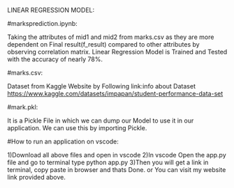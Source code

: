 LINEAR REGRESSION MODEL:

#marksprediction.ipynb:

Taking the attributes of mid1 and mid2 from marks.csv as they are more dependent on Final result(f_result) compared to other attributes by observing correlation matrix.
Linear Regression Model is Trained and Tested with the accuracy of nearly 78%.

#marks.csv:

Dataset from  Kaggle Website by Following link:info about Dataset
https://www.kaggle.com/datasets/impapan/student-performance-data-set

#mark.pkl:

It is a Pickle File in which we can dump our Model to use it in our application.
We can use this by importing Pickle.

#How to run an application on vscode:

1)Download all above files and open in vscode
2)In vscode Open the app.py file and go to terminal type python app.py
3)Then you will get a link in terminal, copy paste in browser and thats Done.
or
You can visit my website link provided above.
